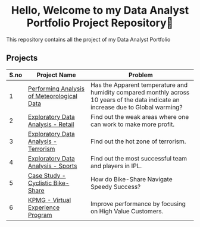<h1 align="center">Hello, Welcome to my Data Analyst Portfolio Project Repository👋</h1>
This repository contains all the project of my Data Analyst Portfolio
  
## Projects
| S.no | Project Name | Problem |
| --------------- | --------------- | --------------- |
| 1 | [Performing Analysis of Meteorological Data](https://github.com/IronStark007/Data-Analyst-Portfolio/tree/master/Performing%20Analysis%20of%20Meteorological%20Data) | Has the Apparent temperature and humidity compared monthly across 10 years of the data indicate an increase due to Global warming?
| 2 | [Exploratory Data Analysis - Retail](https://github.com/IronStark007/Data-Analyst-Portfolio/tree/master/Exploratory%20Data%20Analysis%20-%20Retail) | Find out the weak areas where one can work to make more profit.
| 3 | [Exploratory Data Analysis - Terrorism](https://github.com/IronStark007/Data-Analyst-Portfolio/tree/master/Exploratory%20Data%20Analysis%20-%20Terrorism) | Find out the hot zone of terrorism.
| 4 | [Exploratory Data Analysis - Sports](https://github.com/IronStark007/Data-Analyst-Portfolio/tree/master/Exploratory%20Data%20Analysis%20-%20Sports) | Find out the most successful team and players in IPL.
| 5 | [Case Study - Cyclistic Bike-Share](https://github.com/IronStark007/Data-Analyst-Portfolio/tree/master/Case%20Study%20-%20Cyclistic%20Bike%20Share) |  How do Bike-Share Navigate Speedy Success?
| 6 | [KPMG - Virtual Experience Program](https://github.com/IronStark007/Data-Analyst-Portfolio/tree/master/KPMG%20-%20Virtual%20Experience%20Program) | Improve performance by focusing on High Value Customers.

